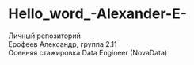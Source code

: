 # Hello_word_-Alexander-E-
Личный репозиторий <br>
Ерофеев Александр, группа 2.11 <br>
Осенняя стажировка Data Engineer (NovaData)